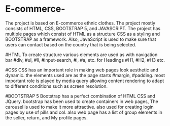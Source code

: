 # E-commerce-
The project is based on E-commerce ethnic clothes.
The project mostly consists of HTML, CSS, BOOTSTRAP 5, and JAVASCRIPT.
The project has multiple pages which consist of HTML as a structure CSS as a styling and BOOTSTRAP as a framework.
Also, JavaScript is used to make sure that users can contact based on the country that is being selected.
 
 #HTML 
 To create structure various elements are used as
 with navigation bar #div, #ul, #li, #input-search, #i, #a, etc.
 for Headings #H1, #H2, #H3 etc.
 
 #CSS
 CSS has an important role in making web pages look aesthetic and dynamic.
 the elements used are as the page starts #margin, #padding. 
 most important role is played by media query allowing content rendering to adapt to different conditions such as screen resolution.
 
 #BOOTSTRAP 5
 Bootstrap has a perfect combination of HTML CSS and JQuery.
 bootstrap has been used to create containers in web pages,
 The carousel is used to make it more attractive.
 also used for creating login pages by use of pills and col.
 also web page has a list of group elements in the seller, return, and My profile pages.
